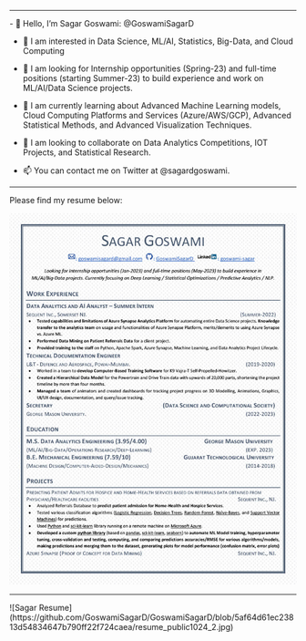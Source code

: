 <hr>
- 👋 Hello, I’m Sagar Goswami: @GoswamiSagarD

- 👀 I am interested in Data Science, ML/AI, Statistics, Big-Data, and Cloud Computing

- 🏢 I am looking for Internship opportunities (Spring-23) and full-time positions (starting Summer-23) to build experience and work on ML/AI/Data Science projects.

- 🌱 I am currently learning about Advanced Machine Learning models, Cloud Computing Platforms and Services (Azure/AWS/GCP), Advanced Statistical Methods, and Advanced Visualization Techniques.

- 💞️ I am looking to collaborate on Data Analytics Competitions, IOT Projects, and Statistical Research.

- 📫 You can contact me on Twitter at @sagardgoswami.
<hr>

Please find my resume below:

![Sagar Resume](https://github.com/GoswamiSagarD/GoswamiSagarD/blob/5af64d61ec23813d54834647b790ff22f724caea/resume_public1024_1.jpg)
<hr>
![Sagar Resume](https://github.com/GoswamiSagarD/GoswamiSagarD/blob/5af64d61ec23813d54834647b790ff22f724caea/resume_public1024_2.jpg)

<!---
GoswamiSagarD/GoswamiSagarD is a ✨ special ✨ repository because its `README.md` (this file) appears on your GitHub profile.
You can click the Preview link to take a look at your changes.
--->
